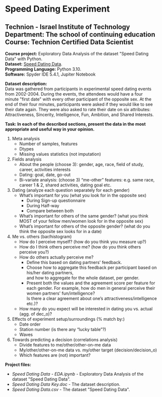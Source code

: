 # Speed Dating Experiment
## Technion - Israel Institute of Technology<br/>Department: The school of continuing education<br/>Course: Technion Certified Data Scientist

**Course project:** Exploratory Data Analysis of the dataset "Speed Dating Data" with Python.<br/>
**Dataset:** [Speed Dating Data](https://www.kaggle.com/datasets/annavictoria/speed-dating-experiment).<br/>
**Programming Language:** Python 3.10.<br/>
**Software:** Spyder IDE 5.4.1, Jupiter Notebook<br/>

**Dataset description:**<br/>
Data was gathered from participants in experimental speed dating events from 2002-2004. During the events, the attendees would have a four minute "first date" with every other participant of the opposite sex. At the end of their four minutes, participants were asked if they would like to see their date again. They were also asked to rate their date on six attributes: Attractiveness, Sincerity, Intelligence, Fun, Ambition, and Shared Interests.<br/>


**Task: In each of the described sections, present the data in the most appropriate and useful way in your opinion.**<br/>
1. Meta analysis
    * Number of samples, features
    * Dtypes
    * Missing values statistics (not imputation)
2. Fields analysis
    * About the people (choose 3): gender, age, race, field of study, career, activities interests
    * Dating: goal, date, go-out
    * Bi-variate analysis: (choose 3) “me-other” features: e.g. same race, career 1 & 2, shared activities, dating goal etc.
3. Dating (analyze each question separately for each gender)<br/>
    * What’s important for you (what you look for in the opposite sex)<br/>
        * During Sign-up questionnaire<br/>
        * During Half-way<br/>
        * Compare between both<br/>
    * What’s important for others of the same gender? (what you think MOST of your fellow men/women look for in the opposite sex)
    * What’s important for others of the opposite gender? (what do you think the opposite sex looks for in a date)
4. Me vs. others (bar/histogram)
    * How do I perceive myself? (how do you think you measure up?)
    * How do I think others perceive me? (how do you think others perceive you?)
    * How do others actually perceive me?
        * Define this based on dating partners' feedback.
        * Choose how to aggregate this feedback per participant based on his/her dating partners,<br/>
           and how to aggregate for the whole dataset, per gender.
        * Present both the values and the agreement score per feature for each gender.
           For example, how do men in general perceive their women partners' fun/intelligence?<br/>
           Is there a clear agreement about one’s attractiveness/intelligence etc.)?
    * How many do you expect will be interested in dating you vs. actual (agg. of dec_o)?
5. Effects of experiment setup/surroundings (% match by:)
   * Date order
   * Station number (is there any “lucky table”?)
   * Waves<br/>
6. Towards predicting a decision (correlations analysis)
   * Divide features to me/other/other-on-me data
   * My/other/other-on-me data vs. my/other target (decision/decision_o)
   * Which features are (not) important?<br/>

**Project files:**<br/>
* *Speed Dating Data - EDA.ipynb* - Exploratory Data Analysis of the dataset "Speed Dating Data".<br/>
* *Speed Dating Data Key.doc* - The dataset description.<br/>
* *Speed Dating Data.csv* - The dataset "Speed Dating Data".<br/>
